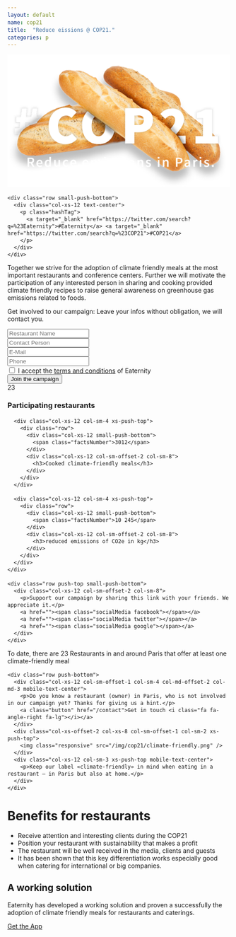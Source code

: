 ```yaml
---
layout: default
name: cop21
title:  "Reduce eissions @ COP21."
categories: p
---
```





<div class="bgDarkBlue viewPortHeight">
  <div class="container">
    <div class="row push-top push-bottom">
      <div class="col-xs-12 col-sm-offset-1 col-sm-10">
        <img class="responsive" src="/img/cop21/cop21-teaser.png" />
      </div>
    </div>

    <div class="row small-push-bottom">
      <div class="col-xs-12 text-center">
        <p class="hashTag">
          <a target="_blank" href="https://twitter.com/search?q=%23Eaternity">#Eaternity</a> <a target="_blank" href="https://twitter.com/search?q=%23COP21">#COP21</a>
        </p>
      </div>
    </div>
  </div>
</div><!-- /.viewPortHeight -->

<div class="container">
	<div class="row push-top push-bottom">
		<div class="col-xs-12 col-sm-offset-2 col-sm-8 text-center">
			<p class="teaserText">
				Together we strive for the adoption of climate friendly meals at the most important restaurants and conference centers. Further we will motivate the participation of any interested person in sharing and cooking provided climate friendly recipes to raise general awareness on greenhouse gas emissions related to foods.
			</p>
		</div>
	  </div>
</div>

<div class="bgLightGrey">
  <div class="container">
    <div class="row push-top push-bottom">
      <div class="col-xs-12 col-sm-12 col-md-4">
        <p class="teaserText">
          Get involved to our campaign: Leave your infos without obligation, we will contact you.
        </p>
      </div>
      <div class="col-xs-12 col-sm-12 col-md-8">
        <div class="row">
          <div class="col-xs-12 col-sm-6">
            <input type="text" placeholder="Restaurant Name">
          </div>
          <div class="col-xs-12 col-sm-6">
            <input type="text" placeholder="Contact Person">
          </div>
        </div>
        <div class="row">
          <div class="col-xs-12 col-sm-6">
            <input type="text" placeholder="E-Mail">
          </div>
          <div class="col-xs-12 col-sm-6">
            <input type="text" placeholder="Phone">
          </div>
        </div>
        <div class="row">
          <div class="col-xs-12 col-sm-6">
            <input type="checkbox"> I accept the <a href="">terms and conditions</a> of Eaternity
          </div>
          <div class="col-xs-12 col-sm-6 text-right-above-xs xs-push-top">
            <button>
              Join the campaign <i class="fa fa-angle-right fa-lg"></i>
            </button>
          </div>
        </div>
      </div>
    </div>
  </div>
</div>

<div class="bgDarkBlue">
  <div class="container text-center">
    <div class="row big-push-top">
      <div class=" col-xs-12 col-sm-4 ">
        <div class="row">
          <div class="col-xs-12 small-push-bottom">
            <span class="factsNumber">23</span>
          </div>
          <div class="col-xs-12 col-sm-offset-2 col-sm-8">
            <h3>Participating restaurants</h3>
          </div>
        </div>
      </div>

      <div class="col-xs-12 col-sm-4 xs-push-top">
        <div class="row">
          <div class="col-xs-12 small-push-bottom">
            <span class="factsNumber">3012</span>
          </div>
          <div class="col-xs-12 col-sm-offset-2 col-sm-8">
            <h3>Cooked climate-friendly meals</h3>
          </div>
        </div>
      </div>

      <div class="col-xs-12 col-sm-4 xs-push-top">
        <div class="row">
          <div class="col-xs-12 small-push-bottom">
            <span class="factsNumber">10 245</span>
          </div>
          <div class="col-xs-12 col-sm-offset-2 col-sm-8">
            <h3>reduced emissions of CO2e in kg</h3>
          </div>
        </div>
      </div>
    </div>

    <div class="row push-top small-push-bottom">
      <div class="col-xs-12 col-sm-offset-2 col-sm-8">
        <p>Support our campaign by sharing this link with your friends. We appreciate it.</p>
        <a href=""><span class="socialMedia facebook"></span></a>
        <a href=""><span class="socialMedia twitter"></span></a>
        <a href=""><span class="socialMedia google"></span></a>
      </div>
    </div>
  </div>
</div>

<div class="map window">
</div>

<div class="bgLightGrey">
  <div class="container">
    <div class="row push-top small-push-bottom">
      <div class="col-xs-12 text-center">
        To date, there are <span class="semiBold">23</span> Restaurants in and around Paris that offer at least one climate-friendly meal
      </div>
    </div>

    <div class="row push-bottom">
      <div class="col-xs-12 col-sm-offset-1 col-sm-4 col-md-offset-2 col-md-3 mobile-text-center">
        <p>Do you know a restaurant (owner) in Paris, who is not involved in our campaign yet? Thanks for giving us a hint.</p>
        <a class="button" href="/contact">Get in touch <i class="fa fa-angle-right fa-lg"></i></a>
      </div>
      <div class="col-xs-offset-2 col-xs-8 col-sm-offset-1 col-sm-2 xs-push-top">
        <img class="responsive" src="/img/cop21/climate-friendly.png" />
      </div>
      <div class="col-xs-12 col-sm-3 xs-push-top mobile-text-center">
        <p>Keep our label «climate-friendly» in mind when eating in a restaurant – in Paris but also at home.</p>
      </div>
    </div>
  </div>
</div>

<div class="container">
  <div class="row big-push-top big-push-bottom">
    <div class="col-xs-12 col-sm-6">
      <h1>Benefits for restaurants</h1>
      <ul>
        <li>Receive attention and interesting clients during the COP21</li>
        <li>Position your restaurant with sustainability that makes a profit</li>
        <li>The restaurant will be well received in the media, clients and guests</li>
        <li>It has been shown that this key differentiation works especially good when catering for international or big companies.</li>
      </ul>
    </div>
    <div class="col-xs-12 col-sm-offset-1 col-sm-5 xs-push-top">
      <h2>A working solution</h2>
      <p>Eaternity has developed a working solution and proven a successfully the adoption of climate friendly meals for restaurants and caterings.</p>
      <a class="button" href="/app/get-the-app">Get the App <i class="fa fa-angle-right fa-lg"></i></a>
    </div>
  </div>
</div>



<script src="https://ajax.googleapis.com/ajax/libs/jquery/1.11.3/jquery.min.js"></script>
<script src="https://maps.googleapis.com/maps/api/js"></script>
<script src="/js/bootstrap.min.js"></script>
<script src="/js/icheck.min.js"></script>
<script src="/js/infobubble.js"></script>
<script src="/js/script.js"></script>
